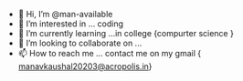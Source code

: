 - 👋 Hi, I’m @man-available
- 👀 I’m interested in ...  coding        
- 🌱 I’m currently learning ...in college {compurter science }    
- 💞️ I’m looking to collaborate on ...
- 📫 How to reach me ... contact me on my gmail { manavkaushal20203@acropolis.in}

<!---
man-available/man-available is a ✨ special ✨ repository because its `README.md` (this file) appears on your GitHub profile.
You can click the Preview link to take a look at your changes.
--->
